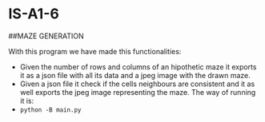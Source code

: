 # IS-A1-6

##MAZE GENERATION

With this program we have made this functionalities:
  + Given the number of rows and columns of an hipothetic maze it exports it as a json file with all its data and a jpeg image with the drawn maze.
  + Given a json file it check if the cells neighbours are consistent and it as well exports the jpeg image representing the maze.
The way of running it is:
  + `python -B main.py`
  

